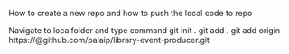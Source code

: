 
How to create a new repo and how to push the local code to repo 

Navigate to localfolder and type command git init .
git add . 
git add origin https://<PAT token >@github.com/palaip/library-event-producer.git
